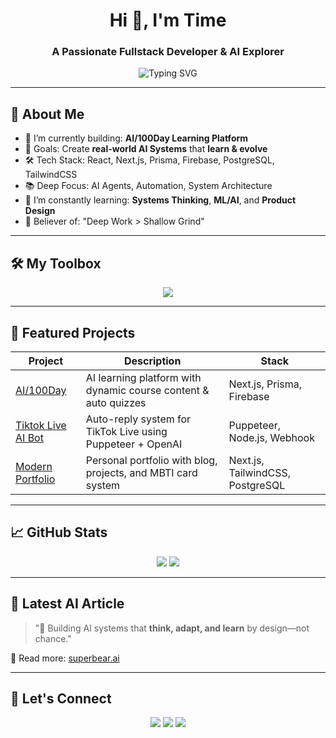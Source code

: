 <h1 align="center">Hi 👋, I'm Time</h1>
<h3 align="center">A Passionate Fullstack Developer & AI Explorer</h3>

<p align="center">
  <img src="https://readme-typing-svg.demolab.com?font=Fira+Code&size=24&duration=3000&pause=1000&color=00BFFF&center=true&vCenter=true&multiline=true&width=600&lines=Building+Real+Systems+with+Purpose;AI+Automation+%7C+Self-learning+Apps+%7C+Web+Innovation" alt="Typing SVG" />
</p>

---

## 🧠 About Me

- 🔭 I’m currently building: **AI/100Day Learning Platform**
- 🚀 Goals: Create **real-world AI Systems** that **learn & evolve**
- 🛠 Tech Stack: React, Next.js, Prisma, Firebase, PostgreSQL, TailwindCSS
- 📚 Deep Focus: AI Agents, Automation, System Architecture
- 🌱 I’m constantly learning: **Systems Thinking**, **ML/AI**, and **Product Design**
- 🧠 Believer of: "Deep Work > Shallow Grind"

---

## 🛠️ My Toolbox

<p align="center">
  <img src="https://skillicons.dev/icons?i=ts,nextjs,react,tailwind,prisma,postgres,firebase,nodejs,vercel,git,docker" />
</p>

---

## 📌 Featured Projects

| Project | Description | Stack |
|--------|-------------|-------|
| [AI/100Day](https://github.com/time-dev/ai-100day) | AI learning platform with dynamic course content & auto quizzes | Next.js, Prisma, Firebase |
| [Tiktok Live AI Bot](https://github.com/time-dev/tiktok-chat-bot) | Auto-reply system for TikTok Live using Puppeteer + OpenAI | Puppeteer, Node.js, Webhook |
| [Modern Portfolio](https://time-dev.vercel.app) | Personal portfolio with blog, projects, and MBTI card system | Next.js, TailwindCSS, PostgreSQL |

---

## 📈 GitHub Stats

<p align="center">
  <img src="https://github-readme-stats.vercel.app/api?username=time-dev&show_icons=true&theme=tokyonight&hide_border=true&count_private=true" />
  <img src="https://github-readme-streak-stats.herokuapp.com/?user=time-dev&theme=tokyonight&hide_border=true" />
</p>

---

## 🧠 Latest AI Article

> "🚀 Building AI systems that **think, adapt, and learn** by design—not chance."

🔗 Read more: [superbear.ai](https://superbear.ai)

---

## 🤝 Let's Connect

<p align="center">
  <a href="https://www.linkedin.com/in/time-dev/"><img src="https://img.shields.io/badge/LinkedIn-%230077B5.svg?&style=for-the-badge&logo=linkedin&logoColor=white" /></a>
  <a href="mailto:time@example.com"><img src="https://img.shields.io/badge/Email-D14836?style=for-the-badge&logo=gmail&logoColor=white"/></a>
  <a href="https://time-dev.vercel.app"><img src="https://img.shields.io/badge/Portfolio-%23000000.svg?style=for-the-badge&logo=firefox&logoColor=white"/></a>
</p>
